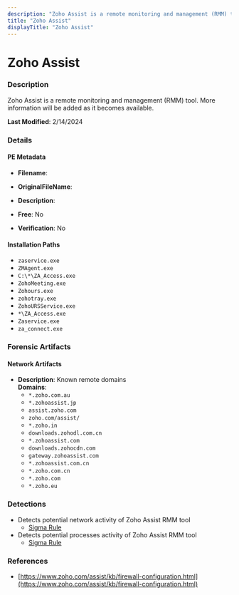 ```yaml
---
description: "Zoho Assist is a remote monitoring and management (RMM) tool. More information will be added as it becomes available."
title: "Zoho Assist"
displayTitle: "Zoho Assist"
---
```




# Zoho Assist


### Description

Zoho Assist is a remote monitoring and management (RMM) tool. More information will be added as it becomes available.



**Last Modified**: 2/14/2024

### Details


#### PE Metadata
- **Filename**: 
- **OriginalFileName**: 
- **Description**: 


- **Free**: No

- **Verification**: No




#### Installation Paths
- `zaservice.exe`
- `ZMAgent.exe`
- `C:\*\ZA_Access.exe`
- `ZohoMeeting.exe`
- `Zohours.exe`
- `zohotray.exe`
- `ZohoURSService.exe`
- `*\ZA_Access.exe`
- `Zaservice.exe`
- `za_connect.exe`

### Forensic Artifacts




#### Network Artifacts
- **Description**: Known remote domains
<br/>**Domains**:
    - `*.zoho.com.au`
    - `*.zohoassist.jp`
    - `assist.zoho.com`
    - `zoho.com/assist/`
    - `*.zoho.in`
    - `downloads.zohodl.com.cn`
    - `*.zohoassist.com`
    - `downloads.zohocdn.com`
    - `gateway.zohoassist.com`
    - `*.zohoassist.com.cn`
    - `*.zoho.com.cn`
    - `*.zoho.com`
    - `*.zoho.eu`


### Detections
- Detects potential network activity of Zoho Assist RMM tool
  - [Sigma Rule](https://github.com/magicsword-io/LOLRMM/blob/main/detections/sigma/zoho_assist_network_sigma.yml)
- Detects potential processes activity of Zoho Assist RMM tool
  - [Sigma Rule](https://github.com/magicsword-io/LOLRMM/blob/main/detections/sigma/zoho_assist_processes_sigma.yml)

### References
- [https://www.zoho.com/assist/kb/firewall-configuration.html](https://www.zoho.com/assist/kb/firewall-configuration.html)


